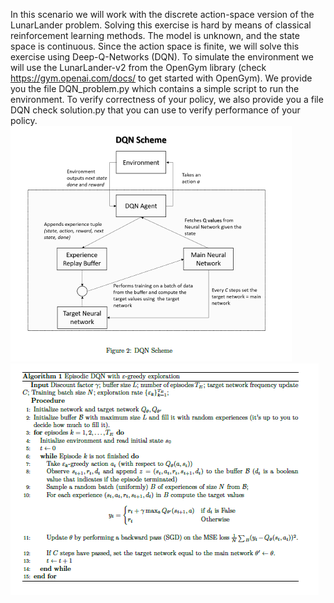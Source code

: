 In this scenario we will work with the discrete action-space version of the LunarLander problem.
Solving this exercise is hard by means of classical reinforcement learning methods. The model is unknown,
and the state space is continuous. Since the action space is finite, we will solve this exercise
using Deep-Q-Networks (DQN). To simulate the environment we will use the LunarLander-v2 from
the OpenGym library (check https://gym.openai.com/docs/ to get started with OpenGym). We
provide you the file DQN_problem.py which contains a simple script to run the environment. To
verify correctness of your policy, we also provide you a file DQN check solution.py that you can
use to verify performance of your policy.<br>
![stack Overflow](Results/figure2.PNG)
![stack Overflow2](Results/figure1.PNG)<br>
